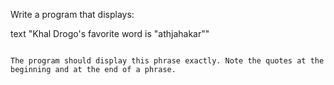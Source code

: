 
Write a program that displays:

text
"Khal Drogo's favorite word is "athjahakar""
```

The program should display this phrase exactly. Note the quotes at the beginning and at the end of a phrase.
